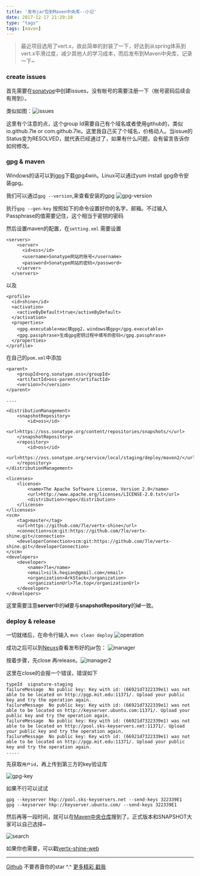 ```yaml
---
title: '发布jar包到Maven中央库--小记'
date: 2017-12-17 21:29:18
type: "tags"
tags: [maven]
---
```


> 最近项目选用了vert.x，故此简单的封装了一下，好达到从spring体系到vert.x平滑过度，减少其他人的学习成本，而后发布到Maven中央库，记录一下~

<!--more-->

### create issues

首先需要在[sonatype](https://issues.sonatype.org/secure/Dashboard.jspa)中创建issues，没有帐号的需要注册一下（帐号密码后续会有用到）。

类似如图：![issues](http://oqipguzbl.bkt.clouddn.com/maven-issus.png)

这里有个注意的点，这个group Id需要自己有个域名或者使用github的，类似io.github.7le or com.github.7le。这里我自己买了个域名，价格动人。当issue的Status变为RESOLVED，就代表已经通过了，如果有什么问题，会有留言告诉你如何修改。

### gpg & maven

Windows的话可以到[gpg](https://www.gpg4win.org/download.html)下载gpg4win。Linux可以通过yum install gpg命令安装gpg。

我们可以通过``gpg --version``,来查看安装的gpg
![gpg-version](http://oqipguzbl.bkt.clouddn.com/maven-gpg-version.png)

执行``gpg --gen-key`` 按照如下的命令设置好你的名字，邮箱。不过输入Passphrase的值需要记住，这个相当于密钥的密码

然后设置maven的配置，在``setting.xml``
需要设置
```
<servers>
    <server>
      <id>oss</id>
      <username>Sonatype网站的账号</username>
      <password>Sonatype网站的密码</password>
    </server>
  </servers>
```
以及
```
<profile>
  <id>shine</id>
  <activation>
    <activeByDefault>true</activeByDefault>
  </activation>
  <properties>
    <gpg.executable>mac填gpg2，windows填gpg</gpg.executable>
    <gpg.passphrase>生成gpg密钥过程中填写的密码</gpg.passphrase>
  </properties>
</profile>
```

在自己的``pom.xml``中添加
```
<parent>
    <groupId>org.sonatype.oss</groupId>
    <artifactId>oss-parent</artifactId>
    <version>7</version>
</parent>

....

<distributionManagement>
    <snapshotRepository>
        <id>oss</id>
        <url>https://oss.sonatype.org/content/repositories/snapshots/</url>
    </snapshotRepository>
    <repository>
        <id>oss</id>
        <url>https://oss.sonatype.org/service/local/staging/deploy/maven2/</url>
    </repository>
</distributionManagement>

<licenses>
    <license>
        <name>The Apache Software License, Version 2.0</name>
        <url>http://www.apache.org/licenses/LICENSE-2.0.txt</url>
        <distribution>repo</distribution>
    </license>
</licenses>
<scm>
    <tag>master</tag>
    <url>https://github.com/7le/vertx-shine</url>
    <connection>scm:git:https://github.com/7le/vertx-shine.git</connection>
    <developerConnection>scm:git:https://github.com/7le/vertx-shine.git</developerConnection>
</scm>
<developers>
    <developer>
        <name>7le</name>
        <email>silk.heqian@gmail.com</email>
        <organization>ArkStack</organization>
        <organizationUrl>7le.top</organizationUrl>
    </developer>
</developers>
```

这里需要注意**server**中的**id**要与**snapshotRepository**的**id**一致。

### deploy & release 

一切就绪后，在命令行输入
``mvn clean deploy``
![operation](http://oqipguzbl.bkt.clouddn.com/maven-operation.jpg)

成功之后可以到[Neuxs](https://oss.sonatype.org/index.html#stagingRepositories)查看发布好的jar包：
![manager](http://oqipguzbl.bkt.clouddn.com/maven-manager.jpg)

按着步骤，先close 再release。![manager2](http://oqipguzbl.bkt.clouddn.com/maven-manager2.png)

这里在close的会报一个错误，错误如下
```
typeId	signature-staging
failureMessage	No public key: Key with id: (66921d7322339e1) was not able to be located on http://pgp.mit.edu:11371/. Upload your public key and try the operation again.
failureMessage	No public key: Key with id: (66921d7322339e1) was not able to be located on http://keyserver.ubuntu.com:11371/. Upload your public key and try the operation again.
failureMessage	No public key: Key with id: (66921d7322339e1) was not able to be located on http://pool.sks-keyservers.net:11371/. Upload your public key and try the operation again.
failureMessage	No public key: Key with id: (66921d7322339e1) was not able to be located on http://pgp.mit.edu:11371/. Upload your public key and try the operation again.
.....
```

先获取``用户id``，再上传到第三方的key验证库

![gpg-key](http://oqipguzbl.bkt.clouddn.com/gpg-key.png)

如果不行可以试试
```
gpg --keyserver hkp://pool.sks-keyservers.net --send-keys 322339E1
gpg --keyserver hkp://keyserver.ubuntu.com/ --send-keys 322339E1
```

然后再等一段时间，就可以在[Maven中央仓库](http://search.maven.org)搜到了。正式版本和SNAPSHOT大家可以自己选择~

![search](http://oqipguzbl.bkt.clouddn.com/maven-search.png)

如果你也需要，可以戳[vertx-shine-web](https://github.com/7le/vertx-shine)

---
[Github](https://github.com/7le) 不要吝啬你的star ^.^
[更多精彩 戳我](https://7le.top)